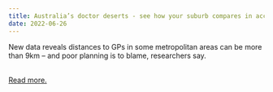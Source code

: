 ```yaml
---
title: Australia’s doctor deserts - see how your suburb compares in access to healthcare
date: 2022-06-26
---
```

<p>New data reveals distances to GPs in some metropolitan areas can be more than 9km – and poor planning is to blame, researchers say.</p><br>
<a href='https://www.theguardian.com/australia-news/datablog/2022/jun/27/australias-doctor-deserts-city-fringes-lag-behind-centres-in-healthcare'>Read more.</a>